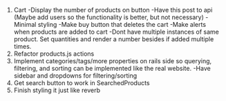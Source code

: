 1. Cart
		-Display the number of products on button
		-Have this post to api (Maybe add users so the functionality is better, but not necessary)
		-Minimal styling
		-Make buy button that deletes the cart
		-Make alerts when products are added to cart
		-Dont have multiple instances of same product. Set quantities and render a number besides if added multiple times.
2. Refactor products.js actions
3. Implement categories/tags/more properties on rails side so querying, filtering, and sorting can be implemented like the real website.
		-Have sidebar and dropdowns for filtering/sorting
4. Get search button to work in SearchedProducts
5. Finish styling it just like reverb
